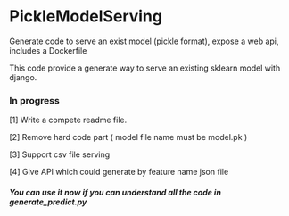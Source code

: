 # PickleModelServing
Generate code to serve an exist model (pickle format), expose a web api, includes a Dockerfile



This code provide a generate way to serve an existing sklearn model with django.

### In progress

[1] Write a compete readme file.

[2] Remove hard code part ( model file name must be model.pk )

[3] Support csv file serving

[4] Give API which could generate by feature name json file

##### You can use it now if you can understand all the code in generate_predict.py
